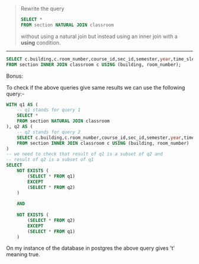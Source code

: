 > Rewrite the query
>
> ```sql
> SELECT * 
> FROM section NATURAL JOIN classroom 
> ```
>
> without using a natural join but instead using an inner join with a **using** condition.

---

```sql
SELECT c.building,c.room_number,course_id,sec_id,semester,year,time_slot_id,capacity
FROM section INNER JOIN classroom c USING (building, room_number); 
```

Bonus:

To check if the above queries give same results we can use the following query:-

```sql
WITH q1 AS (
    -- q1 stands for query 1
    SELECT * 
    FROM section NATURAL JOIN classroom 
), q2 AS (
    -- q2 stands for query 2 
    SELECT c.building,c.room_number,course_id,sec_id,semester,year,time_slot_id,capacity
    FROM section INNER JOIN classroom c USING (building, room_number)
) 
-- we need to check that result of q1 is a subset of q2 and 
-- result of q2 is a subset of q1
SELECT 
    NOT EXISTS (
        (SELECT * FROM q1)
        EXCEPT
        (SELECT * FROM q2)
    ) 
  
    AND 
  
    NOT EXISTS (
        (SELECT * FROM q2) 
        EXCEPT 
        (SELECT * FROM q1)
    )
```

On my instance of the database in postgres the above query gives 't' meaning true.
